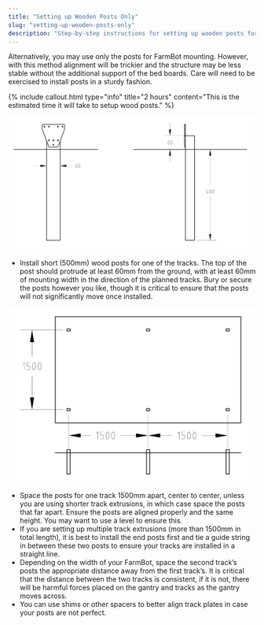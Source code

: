 ```yaml
---
title: "Setting up Wooden Posts Only"
slug: "setting-up-wooden-posts-only"
description: "Step-by-step instructions for setting up wooden posts for your FarmBot"
---
```


Alternatively, you may use only the posts for FarmBot mounting. However, with this method alignment will be trickier and the structure may be less stable without the additional support of the bed boards. Care will need to be exercised to install posts in a sturdy fashion.

{%
include callout.html
type="info"
title="2 hours"
content="This is the estimated time it will take to setup wood posts."
%}



![posts.png](_images/posts.png)

  * Install short (500mm) wood posts for one of the tracks. The top of the post should protrude at least 60mm from the ground, with at least 60mm of mounting width in the direction of the planned tracks. Bury or secure the posts however you like, though it is critical to ensure that the posts will not significantly move once installed.

![posts.png](_images/posts_02.png)

  * Space the posts for one track 1500mm apart, center to center, unless you are using shorter track extrusions, in which case space the posts that far apart. Ensure the posts are aligned properly and the same height. You may want to use a level to ensure this.
  * If you are setting up multiple track extrusions (more than 1500mm in total length), it is best to install the end posts first and tie a guide string in between these two posts to ensure your tracks are installed in a straight line.
  * Depending on the width of your FarmBot, space the second track’s posts the appropriate distance away from the first track’s. It is critical that the distance between the two tracks is consistent, if it is not, there will be harmful forces placed on the gantry and tracks as the gantry moves across.
  * You can use shims or other spacers to better align track plates in case your posts are not perfect.
